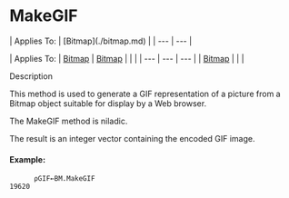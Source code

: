 




<h1 class="heading"><span class="name">MakeGIF</span></h1>
| Applies To: | [Bitmap](./bitmap.md) |
| --- | ---  |

| Applies To: | [Bitmap](./bitmap.md) | [Bitmap](./bitmap.md) |  |  |
| --- | --- | ---  |
| [Bitmap](./bitmap.md) |  |  |


Description


This method is used to generate a  GIF representation of a picture from a Bitmap object suitable for display by a Web browser.


The MakeGIF method is niladic.


The result is an integer vector containing the encoded GIF image.

#### Example:
```apl
      ⍴GIF←BM.MakeGIF
19620
```



